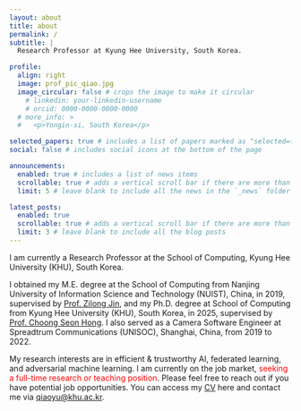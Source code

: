 ```yaml
---
layout: about
title: about
permalink: /
subtitle: |
  Research Professor at Kyung Hee University, South Korea.

profile:
  align: right
  image: prof_pic_qiao.jpg
  image_circular: false # crops the image to make it circular
    # linkedin: your-linkedin-username
    # orcid: 0000-0000-0000-0000
  # more_info: >
  #   <p>Yongin-si, South Korea</p>

selected_papers: true # includes a list of papers marked as "selected={true}"
social: false # includes social icons at the bottom of the page

announcements:
  enabled: true # includes a list of news items
  scrollable: true # adds a vertical scroll bar if there are more than 3 news items
  limit: 5 # leave blank to include all the news in the `_news` folder

latest_posts:
  enabled: true
  scrollable: true # adds a vertical scroll bar if there are more than 3 new posts items
  limit: 3 # leave blank to include all the blog posts
---
```


<!-- Write your biography here. Tell the world about yourself. Link to your favorite [subreddit](http://reddit.com). You can put a picture in, too. The code is already in, just name your picture `prof_pic.jpg` and put it in the `img/` folder.

Put your address / P.O. box / other info right below your picture. You can also disable any of these elements by editing `profile` property of the YAML header of your `_pages/about.md`. Edit `_bibliography/papers.bib` and Jekyll will render your [publications page](/al-folio/publications/) automatically.

Link to your social media connections, too. This theme is set up to use [Font Awesome icons](https://fontawesome.com/) and [Academicons](https://jpswalsh.github.io/academicons/), like the ones below. Add your Facebook, Twitter, LinkedIn, Google Scholar, or just disable all of them. -->


I am currently a Research Professor at the School of Computing, Kyung Hee University (KHU), South Korea. 

I obtained my M.E. degree at the School of Computing from Nanjing University of Information Science and Technology (NUIST), China, in 2019, supervised by [Prof. Zilong Jin](https://scholar.google.com/citations?user=t06H6QgAAAAJ&hl=en), and my Ph.D. degree at School of Computing from Kyung Hee University (KHU), South Korea, in 2025, supervised by [Prof. Choong Seon Hong](https://scholar.google.com/citations?user=oKANWloAAAAJ&hl=en). I also served as a Camera Software Engineer at Spreadtrum Communications (UNISOC), Shanghai, China, from 2019 to 2022. 

My research interests are in efficient & trustworthy AI, federated learning, and adversarial machine learning. I am currently on the job market, <span style="color:red;">seeking a full-time research or teaching position</span>. Please feel free to reach out if you have potential job opportunities. You can access my <a href="/assets/pdf/Yu_Qiao_CV_20251023.pdf" target="_blank">CV</a> here and contact me via <a href="mailto:qiaoyu@khu.ac.kr">qiaoyu@khu.ac.kr</a>.



